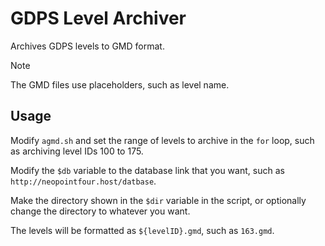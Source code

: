 # GDPS Level Archiver
Archives GDPS levels to GMD format.

>[!NOTE]
>The GMD files use placeholders, such as level name.

## Usage
Modify `agmd.sh` and set the range of levels to archive in the `for` loop, such as archiving level IDs 100 to 175.

Modify the `$db` variable to the database link that you want, such as `http://neopointfour.host/datbase`.

Make the directory shown in the `$dir` variable in the script, or optionally change the directory to whatever you want.

The levels will be formatted as `${levelID}.gmd`, such as `163.gmd`.
